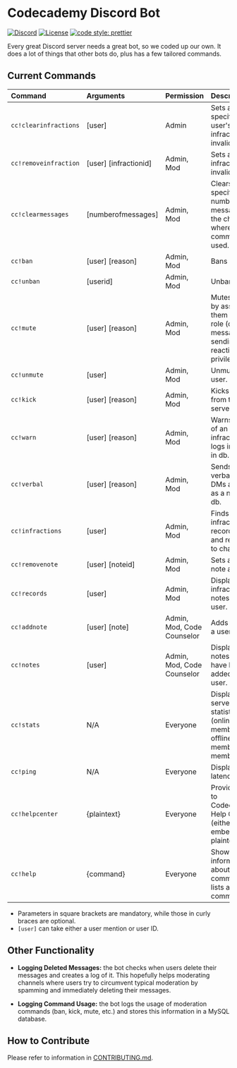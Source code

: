# Codecademy Discord Bot

[![Discord](https://img.shields.io/discord/605859344243884081?color=5865F2&logo=discord&logoColor=white)](https://discord.gg/codecademy)
[![License](https://img.shields.io/badge/license-MIT-green)](LICENSE)
[![code style: prettier](https://img.shields.io/badge/code_style-prettier-ff69b4.svg?style=flat-square)](https://github.com/prettier/prettier)

Every great Discord server needs a great bot, so we coded up our own. It does a lot of things that other bots do, plus has a few tailored commands.

## Current Commands

| Command               | Arguments             | Permission                 | Description                                                                                     |
| :-------------------- | :-------------------- | :------------------------- | :---------------------------------------------------------------------------------------------- |
| `cc!clearinfractions` | [user]                | Admin                      | Sets all the specified user's infractions as invalid.                                           |
| `cc!removeinfraction` | [user] [infractionid] | Admin, Mod                 | Sets a single infraction as invalid.                                                            |
| `cc!clearmessages`    | [numberofmessages]    | Admin, Mod                 | Clears the specified number of messages in the channel where the command is used.               |
| `cc!ban`              | [user] [reason]       | Admin, Mod                 | Bans a user.                                                                                    |
| `cc!unban`            | [userid]              | Admin, Mod                 | Unbans a user.                                                                                  |
| `cc!mute`             | [user] [reason]       | Admin, Mod                 | Mutes a user by assigning them a _Muted_ role (denies message sending and reacting privileges). |
| `cc!unmute`           | [user]                | Admin, Mod                 | Unmutes a user.                                                                                 |
| `cc!kick`             | [user] [reason]       | Admin, Mod                 | Kicks a user from the server.                                                                   |
| `cc!warn`             | [user] [reason]       | Admin, Mod                 | Warns a user of an infraction and logs infraction in db.                                        |
| `cc!verbal`           | [user] [reason]       | Admin, Mod                 | Sends a user a verbal through DMs and logs as a note in db.                                     |
| `cc!infractions`      | [user]                | Admin, Mod                 | Finds user infraction records in db and returns it to channel.                                  |
| `cc!removenote`       | [user] [noteid]       | Admin, Mod                 | Sets a single note as invalid.                                                                  |
| `cc!records`          | [user]                | Admin, Mod                 | Displays all infractions and notes for a user.                                                  |
| `cc!addnote`          | [user] [note]         | Admin, Mod, Code Counselor | Adds a note to a user.                                                                          |
| `cc!notes`            | [user]                | Admin, Mod, Code Counselor | Displays all notes that have been added to a user.                                              |
| `cc!stats`            | N/A                   | Everyone                   | Displays basic server statistics (online members, offline members, total members).              |
| `cc!ping`             | N/A                   | Everyone                   | Displays bot latency.                                                                           |
| `cc!helpcenter`       | {plaintext}           | Everyone                   | Provides links to Codecademy's Help Center (either embedded or plaintext).                      |
| `cc!help`             | {command}             | Everyone                   | Shows information about a given command or lists all commands.                                  |

- Parameters in square brackets are mandatory, while those in curly braces are optional.
- `[user]` can take either a user mention or user ID.

## Other Functionality

- **Logging Deleted Messages:** the bot checks when users delete their messages and creates a log of it. This hopefully helps moderating channels where users try to circumvent typical moderation by spamming and immediately deleting their messages.

- **Logging Command Usage:** the bot logs the usage of moderation commands (ban, kick, mute, etc.) and stores this information in a MySQL database.

## How to Contribute

Please refer to information in [CONTRIBUTING.md](CONTRIBUTING.md).
